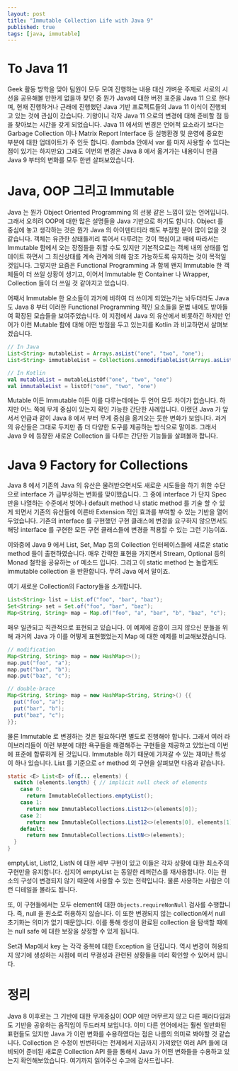 ```yaml
---
layout: post
title: "Immutable Collection Life with Java 9"
published: true
tags: [java, immutable]
---
```


# To Java 11

Geek 활동 방학을 맞아 팀원이 모두 모여 진행하는 내용 대신 가벼운 주제로 서로의 시선을 공유해볼 만한게 없을까 찾던 중 뭔가 Java에 대한 버젼 표준을 Java 11 으로 한다며, 현재 진행하거나 근래에 진행했던 Java 기반 프로젝트들의 Java 11 이식이 진행되고 있는 것에 관심이 갔습니다. 기왕이니 각자 Java 11 으로의 변경에 대해 준비할 점 등을 찾아보는 시간을 갖게 되었습니다. Java 11 에서의 변경은 언어적 요소라기 보다는 Garbage Collection 이나 Matrix Report Interface 등 실행환경 및 운영에 중요한 부분에 대한 업데이트가 주 인듯 합니다. (lambda 안에서 var 를 마저 사용할 수 있다는 점이 있기는 하지만요) 그래도 이번의 변경은 Java 8 에서 옮겨가는 내용이니 만큼 Java 9 부터의 변화를 모두 한번 살펴보았습니다.

<!-- more -->

# Java, OOP 그리고 Immutable

Java 는 뭔가 Object Oriented Programming 의 선봉 같은 느낌이 있는 언어입니다. 그래서 오히려 OOP에 대한 많은 설명들을 Java 기반으로 하기도 합니다. Object 를 중심에 놓고 생각하는 것은 뭔가 Java 의 아이덴티티라 해도 부정할 분이 많이 없을 것 같습니다. 객체는 유관한 상태들끼리 묶어서 다루려는 것이 핵심이고 때에 따라서는 Immutable 함에서 오는 장점들을 취할 수도 있지만 기본적으로는 객체 내의 상태를 업데이트 하면서 그 최신상태를 계속 관계에 의해 참조 가능하도록 유지하는 것이 목적일 것입니다. 그렇지만 요즘은 Functional Programming 과 함께 왠지 Immutable 한 객체들이 더 쓰일 상황이 생기고, 이어서 Immutable 한 Container 나 Wrapper, Collection 들이 더 쓰일 것 같아지고 있습니다.

어째서 Immutable 한 요소들이 과거에 비하여 더 쓰이게 되었는가는 놔두더라도 Java 도 Java 8 부터 이러한 Functional Programming 적인 요소들을 문법 내에도 받아들여 확장된 모습들을 보여주었습니다. 이 지점에서 Java 의 유산에서 비롯하긴 하지만 언어가 이런 Mutable 함에 대해 어떤 방점을 두고 있는지를 Kotlin 과 비교하면서 살펴보겠습니다.

```java
// In Java
List<String> mutableList = Arrays.asList("one", "two", "one");
List<String> immutableList = Collections.unmodifiableList(Arrays.asList("one", "two", "one"));
```

```kotlin
// In Kotlin
val mutableList = mutableListOf("one", "two", "one")
val immutableList = listOf("one", "two", "one")
```

Mutable 이든 Immutable 이든 이를 다루는데에는 두 언어 모두 차이가 없습니다. 하지만 어느 쪽에 무게 중심이 있는지 확인 가능한 간단한 사례입니다. 이랬던 Java 가 앞서서 언급과 같이 Java 8 에서 부터 무게 중심을 옮겨오는 듯한 변화가 보입니다. 과거의 유산들은 그대로 두지만 좀 더 다양한 도구를 제공하는 방식으로 말이죠. 그래서 Java 9 에 등장한 새로운 Collection 을 다루는 간단한 기능들을 살펴볼까 합니다.

# Java 9 Factory for Collections

Java 8 에서 기존의 Java 의 유산은 물려받으면서도 새로운 시도들을 하기 위한 수단으로 interface 가 급부상하는 변화를 맞이했습니다. 그 중에 interface 가 단지 Spec 만을 나열하는 수준에서 벗어나 default method 나 static method 를 기술 할 수 있게 되면서 기존의 유산들에 이른바 Extension 적인 효과를 부여할 수 있는 기반을 열어두었습니다. 기존의 interface 를 구현했던 구현 클래스에 변경을 요구하지 않으면서도 해당 interface 를 구현한 모든 구현 클래스들에 변경을 적용할 수 있는 그런 기능이죠.

이와중에 Java 9 에서 List, Set, Map 등의 Collection 인터페이스들에 새로운 static method 들이 출현하였습니다. 매우 간략한 표현을 가지면서 Stream, Optional 등의 Monad 철학을 공유하는 `of` 메소드 입니다. 그리고 이 static method 는 놀랍게도 immutable collection 을 반환합니다. 무려 Java 에서 말이죠.

여기 새로운 Collection의 Factory들을 소개합니다.

```java
List<String> list = List.of("foo", "bar", "baz");
Set<String> set = Set.of("foo", "bar", "baz");
Map<String, String> map = Map.of("foo", "a", "bar", "b", "baz", "c");
```
매우 일관되고 직관적으로 표현되고 있습니다. 이 예제에 감흥이 크지 않으신 분들을 위해 과거의 Java 가 이를 어떻게 표현했었는지 Map 에 대한 예제를 비교해보겠습니다.

```java
// modification
Map<String, String> map = new HashMap<>();
map.put("foo", "a");
map.put("bar", "b");
map.put("baz", "c");

// double-brace
Map<String, String> map = new HashMap<String, String>() {{
  put("foo", "a");
  put("bar", "b");
  put("baz", "c");
}};
```

물론 Immutable 로 변경하는 것은 필요하다면 별도로 진행해야 합니다. 그래서 여러 라이브러리들이 이런 부분에 대한 욕구들을 해결해주는 구현들을 제공하고 있었는데 이번에 표준에 합류하게 된 것입니다. Immutable 하기 때문에 가져갈 수 있는 재미난 특성이 하나 있습니다. List 를 기준으로 `of` method 의 구현을 살펴보면 다음과 같습니다.

```java
static <E> List<E> of(E... elements) {
  switch (elements.length) { // implicit null check of elements
    case 0:
      return ImmutableCollections.emptyList();
    case 1:
      return new ImmutableCollections.List12<>(elements[0]);
    case 2:
      return new ImmutableCollections.List12<>(elements[0], elements[1]);
    default:
      return new ImmutableCollections.ListN<>(elements);
  }
}
```

emptyList, List12, ListN 에 대한 세부 구현이 있고 이들은 각자 상황에 대한 최소주의 구현만을 유지합니다. 심지어 emptyList 는 동일한 레퍼런스를 재사용합니다. 이는 원소의 구성이 변경되지 않기 때문에 사용할 수 있는 전략입니다. 물론 사용하는 사람은 이런 디테일을 몰라도 됩니다.

또, 이 구현들에서는 모두 element에 대한 `Objects.requireNonNull` 검사를 수행합니다. 즉, null 을 원소로 허용하지 않습니다. 이 또한 변경되지 않는 collection에서 null 초기화는 의미가 없기 때문입니다. 이를 통해 생성이 완료된 collection 을 탐색할 때에는 null safe 에 대한 보장을 상정할 수 있게 됩니다.

Set과 Map에서 key 는 각각 중복에 대한 Exception 을 던집니다. 역시 변경이 허용되지 않기에 생성하는 시점에 미리 무결성과 관련된 상황들을 미리 확인할 수 있어서 입니다.

# 정리

Java 8 이후로는 그 기반에 대한 무게중심이 OOP 에만 머무르지 않고 다른 패러다임과도 기반을 공유하는 움직임이 두드러져 보입니다. 이미 다른 언어에서는 훨씬 일반화된 표현들도 있지만 Java 가 이런 변화를 수용하였다는 점은 나름의 의미로 봐야할 것 같습니다. Collection 은 수정이 빈번하다는 전제에서 지금까지 가져왔던 여러 API 들에 대비되어 준비된 새로운 Collection API 들을 통해서 Java 가 어떤 변화들을 수용하고 있는지 확인해보았습니다. 여기까지 읽어주신 수고에 감사드립니다.

